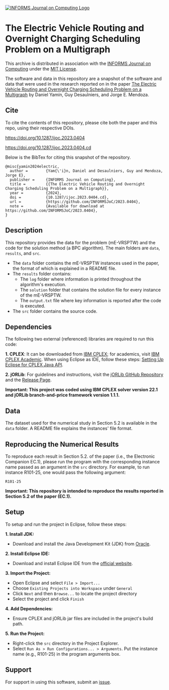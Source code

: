 [![INFORMS Journal on Computing Logo](https://INFORMSJoC.github.io/logos/INFORMS_Journal_on_Computing_Header.jpg)](https://pubsonline.informs.org/journal/ijoc)

# The Electric Vehicle Routing and Overnight Charging Scheduling Problem on a Multigraph

This archive is distributed in association with the [INFORMS Journal on
Computing](https://pubsonline.informs.org/journal/ijoc) under the [MIT License](LICENSE).

The software and data in this repository are a snapshot of the software and data
that were used in the research reported on in the paper 
[The Electric Vehicle Routing and Overnight Charging Scheduling Problem on a Multigraph](https://doi.org/10.1287/ijoc.2023.0404) by Daniel Yamín, Guy Desaulniers, and Jorge E. Mendoza.

## Cite

To cite the contents of this repository, please cite both the paper and this repo, using their respective DOIs.

https://doi.org/10.1287/ijoc.2023.0404



https://doi.org/10.1287/ijoc.2023.0404.cd

Below is the BibTex for citing this snapshot of the repository.

```
@misc{yamin2024electric,
  author =        {Yam{\'i}n, Daniel and Desaulniers, Guy and Mendoza, Jorge E},
  publisher =     {INFORMS Journal on Computing},
  title =         {{The Electric Vehicle Routing and Overnight Charging Scheduling Problem on a Multigraph}},
  year =          {2024},
  doi =           {10.1287/ijoc.2023.0404.cd},
  url =           {https://github.com/INFORMSJoC/2023.0404},
  note =          {Available for download at https://github.com/INFORMSJoC/2023.0404},
}  
```

## Description

This repository provides the data for the problem (mE-VRSPTW) and the code for the solution method (a BPC algorithm). The main folders are `data`, `results`, and `src`.

* The `data` folder contains the mE-VRSPTW instances used in the paper, the format of which is explained in a README file. 
* The `results` folder contains:
  * The `log` folder where information is printed throughout the algorithm's execution. 
  * The `solution` folder that contains the solution file for every instance of the mE-VRSPTW. 
  * The `output.txt` file where key information is reported after the code is executed. 
* The `src` folder contains the source code.

## Dependencies

The following two external (referenced) libraries are required to run this code:

**1. CPLEX**: It can be downloaded from [IBM CPLEX](https://www.ibm.com/docs/nl/icos/20.1.0?topic=cplex-installing); for academics, visit [IBM CPLEX Academic](https://www.ibm.com/academic/home). When using Eclipse as IDE, follow these steps: [Setting Up Eclipse for CPLEX Java API](https://www.ibm.com/docs/nl/icos/20.1.0?topic=cplex-setting-up-eclipse-java-api).

**2. jORLib**: For guidelines and instructions, visit the [jORLib GitHub Repository](https://github.com/coin-or/jorlib/tree/master) and the [Release Page](https://github.com/coin-or/jorlib/releases).


**Important: This project was coded using IBM CPLEX solver version 22.1 and jORLib branch-and-price framework version 1.1.1.**


## Data

The dataset used for the numerical study in Section 5.2 is available in the `data` folder. A README file explains the instances' file format.

## Reproducing the Numerical Results

To reproduce each result in Section 5.2. of the paper (i.e., the Electronic Companion EC.1), please run the program with the corresponding instance name passed as an argument in the `src` directory. For example, to run instance R101-25, one would pass the following argument:

```
R101-25
```

**Important: This repository is intended to reproduce the results reported in Section 5.2 of the paper (EC.1).**

## Setup

To setup and run the project in Eclipse, follow these steps:

**1. Install JDK:**

- Download and install the Java Development Kit (JDK) from [Oracle](https://www.oracle.com/java/technologies/javase-downloads.html).

**2. Install Eclipse IDE:**

- Download and install Eclipse IDE from the [official website](https://www.eclipse.org/downloads/).

**3. Import the Project:**

- Open Eclipse and select `File > Import...`
- Choose `Existing Projects into Workspace` under `General`
- Click `Next` and then `Browse...` to locate the project directory
- Select the project and click `Finish`

**4. Add Dependencies:**

- Ensure CPLEX and jORLib jar files are included in the project's build path.

**5. Run the Project:**

- Right-click the `src` directory in the Project Explorer.
- Select `Run As > Run Configurations... > Arguments`. Put the instance name (e.g., R101-25) in the program arguments box.


## Support

For support in using this software, submit an
[issue](https://github.com/INFORMSJoC/2023.0404/issues/new).
